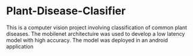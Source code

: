 # Plant-Disease-Clasifier
This is a computer vision project involving classification of common plant diseases. The mobilenet architectuire was used to develop a low latency model with high accuracy. The model was deployed in an android application

